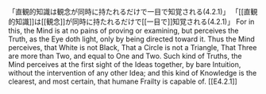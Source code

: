 「直観的知識は観念が同時に持たれるだけで一目で知覚される(4.2.1)」
 「[[直観的知識]]は[[観念]]が同時に持たれるだけで[[一目で]]知覚される(4.2.1)」
 	For in this, the Mind is at no pains of proving or examining, but perceives the Truth, as the Eye doth light, only by being directed toward it. Thus the Mind perceives, that White is not Black, That a Circle is not a Triangle, That Three are more than Two, and equal to One and Two. Such kind of Truths, the Mind perceives at the first sight of the Ideas together, by bare Intuition, without the intervention of any other Idea; and this kind of Knowledge is the clearest, and most certain, that humane Frailty is capable of.
 [[E4.2.1]]
